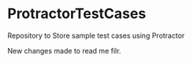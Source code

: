 # ProtractorTestCases
Repository to Store sample test cases using Protractor

New changes made to read me filr.
